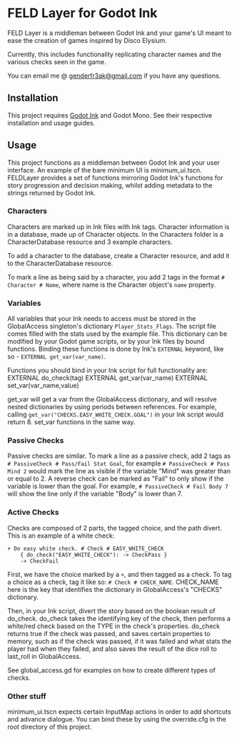 # FELD Layer for Godot Ink

FELD Layer is a middleman between Godot Ink and your game's UI meant to ease the creation of games
inspired by Disco Elysium.

Currently, this includes functionality replicating character names and the various checks seen in the game.

You can email me @ genderfr3ak@gmail.com if you have any questions.

## Installation

This project requires [Godot Ink](https://github.com/paulloz/godot-ink) and Godot Mono. See their
respective installation and usage guides.

## Usage

This project functions as a middleman between Godot Ink and your user interface. An example of the
bare minimum UI is minimum_ui.tscn. FELDLayer provides a set of functions mirroring Godot Ink's
functions for story progression and decision making, whilst adding metadata to the strings returned by
Godot Ink.

### Characters

Characters are marked up in Ink files with Ink tags. Character information is in a database, made up of
Character objects. In the Characters folder is a CharacterDatabase resource and 3 example characters.

To add a character to the database, create a Character resource, and add it to the CharacterDatabase
resource.

To mark a line as being said by a character, you add 2 tags in the format ``# Character # Name``, where
name is the Character object's ``name`` property.


### Variables

All variables that your Ink needs to access must be stored in the GlobalAccess singleton's dictionary
``Player_Stats_Flags``. The script file comes filled with the stats used by the example file. This
dictionary can be modified by your Godot game scripts, or by your Ink files by bound functions. Binding these
functions is done by Ink's ``EXTERNAL`` keyword, like so - ``EXTERNAL get_var(var_name)``.

Functions you should bind in your Ink script for full functionality are:
	EXTERNAL do_check(tag)
	EXTERNAL get_var(var_name)
	EXTERNAL set_var(var_name,value)

get_var will get a var from the GlobalAccess dictionary, and will resolve nested dictionaries
by using periods between references. For example, calling ``get_var("CHECKS.EASY_WHITE_CHECK.GOAL")``
in your Ink script would return 8. set_var functions in the same way.

### Passive Checks

Passive checks are similar. To mark a line as a passive check, add 2 tags as ``# PassiveCheck # Pass/Fail Stat Goal``,
for example ``# PassiveCheck # Pass Mind 2`` would mark the line as visible if the variable "Mind" was greater than
or equal to 2. A reverse check can be marked as "Fail" to only show if the variable is lower than the goal. For
example, ``# PassiveCheck # Fail Body 7`` will show the line only if the variable "Body" is lower than 7.

### Active Checks

Checks are composed of 2 parts, the tagged choice, and the path divert. This is an
example of a white check:

	+ Do easy white check. # Check # EASY_WHITE_CHECK
		{ do_check("EASY_WHITE_CHECK"): -> CheckPass }
		-> CheckFail

First, we have the choice marked by a ``+``, and then tagged as a check. To tag a choice as a check,
tag it like so: ``# Check # CHECK_NAME``. CHECK_NAME here is the key that identifies the dictionary
in GlobalAccess's "CHECKS" dictionary.

Then, in your Ink script, divert the story based on the boolean result of do_check. do_check takes the
identifying key of the check, then performs a white/red check based on the TYPE in the check's properties.
do_check returns true if the check was passed, and saves certain properties to memory, such as
if the check was passed, if it was failed and what stats the player had when they failed, and
also saves the result of the dice roll to last_roll in GlobalAccess.

See global_access.gd for examples on how to create different types of checks.

### Other stuff

minimum_ui.tscn expects certain InputMap actions in order to add shortcuts and advance dialogue.
You can bind these by using the override.cfg in the root directory of this project.
